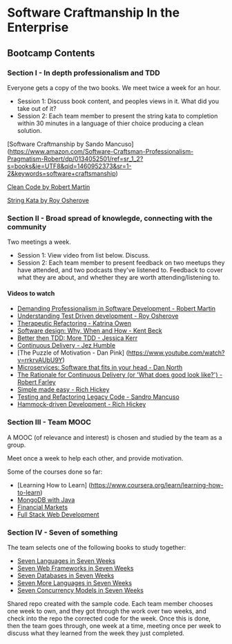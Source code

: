 # Software Craftmanship In the Enterprise

## Bootcamp Contents

### Section I - In depth professionalism and TDD

Everyone gets a copy of the two books.
We meet twice a week for an hour.

* Session 1: Discuss book content, and peoples views in it. What did you take out of it?
* Session 2: Each team member to present the string kata to completion within 30 minutes in a language of thier choice producing a clean solution.

[Software Craftmanship by Sando Mancuso] (https://www.amazon.com/Software-Craftsman-Professionalism-Pragmatism-Robert/dp/0134052501/ref=sr_1_2?s=books&ie=UTF8&qid=1460952373&sr=1-2&keywords=software+craftsmanship)

[Clean Code by Robert Martin](https://www.amazon.com/Clean-Code-Handbook-Software-Craftsmanship/dp/0132350882/ref=sr_1_3?s=books&ie=UTF8&qid=1460952373&sr=1-3&keywords=software+craftsmanship)

[String Kata by Roy Osherove](http://osherove.com/tdd-kata-1/)

### Section II - Broad spread of knowlegde, connecting with the community

Two meetings a week.

* Session 1: View video from list below. Discuss.
* Session 2: Each team member to present feedback on two meetups they have attended, and two podcasts they've listened to. Feedback to cover what they are about, and whether they are worth attending/listening to.

#### Videos to watch

* [Demanding Professionalism in Software Development - Robert Martin](https://vimeo.com/54025415)
* [Understanding Test Driven development - Roy Osherove](https://www.youtube.com/watch?v=q5Xd1tmIgec&index=2&list=PLMxD085hCa7Dp2hU2Jbpcga8G3OfmByuG)
* [Therapeutic Refactoring - Katrina Owen](https://www.youtube.com/watch?v=KA9i5IGS-oU&index=3&list=PLMxD085hCa7Dp2hU2Jbpcga8G3OfmByuG)
* [Software design: Why, When and How - Kent Beck](https://vimeo.com/105771493)
* [Better then TDD: More TDD - Jessica Kerr](https://vimeo.com/106759186)
* [Continuous Delivery - Jez Humble](https://www.youtube.com/watch?v=IBghnXBz3_w&list=PLMxD085hCa7BTpqKTwgWmqpH_8AthmveO&index=1)
* [The Puzzle of Motivation - Dan Pink] (https://www.youtube.com/watch?v=rrkrvAUbU9Y)
* [Microservices: Software that fits in your head - Dan North](http://www.infoq.com/presentations/microservices-replaceability-consistency)
* [The Rationale for Continuous Delivery (or 'What does good look like?') - Robert Farley](http://www.infoq.com/presentations/cd-success)
* [Simple made easy - Rich Hickey](http://www.infoq.com/presentations/Simple-Made-Easy)
* [Testing and Refactoring Legacy Code - Sandro Mancuso](https://www.youtube.com/watch?v=_NnElPO5BU0)
* [Hammock-driven Development - Rich Hickey](https://www.youtube.com/watch?v=f84n5oFoZBc)

### Section III - Team MOOC

A MOOC (of relevance and interest) is chosen and studied by the team as a group.

Meet once a week to help each other, and provide motivation.

Some of the courses done so far:
* [Learning How to Learn] (https://www.coursera.org/learn/learning-how-to-learn)
* [MongoDB with Java](https://university.mongodb.com/courses/M101J/about)
* [Financial Markets](https://www.coursera.org/learn/financial-markets)
* [Full Stack Web Development](https://www.coursera.org/specializations/full-stack)

### Section IV - Seven of something

The team selects one of the following books to study together:
* [Seven Languages in Seven Weeks](https://pragprog.com/book/btlang/seven-languages-in-seven-weeks)
* [Seven Web Frameworks in Seven Weeks](https://pragprog.com/book/7web/seven-web-frameworks-in-seven-weeks)
* [Seven Databases in Seven Weeks](https://pragprog.com/book/rwdata/seven-databases-in-seven-weeks)
* [Seven More Languages in Seven Weeks](https://pragprog.com/book/7lang/seven-more-languages-in-seven-weeks)
* [Seven Concurrency Models in Seven Weeks](https://pragprog.com/book/pb7con/seven-concurrency-models-in-seven-weeks)

Shared repo created with the sample code. Each team member chooses one week to own, and they got through the work over two weeks, and check into the repo the corrected code for the week. Once this is done, then the team goes through, one week at a time, meeting once per week to discuss what they learned from the week they just completed.



